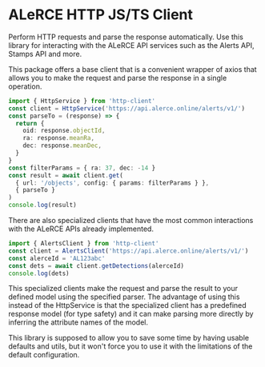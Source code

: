 # ALeRCE HTTP JS/TS Client

Perform HTTP requests and parse the response automatically. Use this library for interacting with the ALeRCE API services such as the Alerts API, Stamps API and more.

This package offers a base client that is a convenient wrapper of axios that allows you to make the request and parse the response in a single operation.

```ts
import { HttpService } from 'http-client'
const client = HttpService('https://api.alerce.online/alerts/v1/')
const parseTo = (response) => {
  return {
    oid: response.objectId,
    ra: response.meanRa,
    dec: response.meanDec,
  }
}
const filterParams = { ra: 37, dec: -14 }
const result = await client.get(
  { url: '/objects', config: { params: filterParams } },
  { parseTo }
)
console.log(result)
```

There are also specialized clients that have the most common interactions with the ALeRCE APIs already implemented.

```ts
import { AlertsClient } from 'http-client'
const client = AlertsClient('https://api.alerce.online/alerts/v1/')
const alerceId = 'AL123abc'
const dets = await client.getDetections(alerceId)
console.log(dets)
```

This specialized clients make the request and parse the result to your defined model using the specified parser. The advantage of using this instead of the HttpService is that the specialized client has a predefined response model (for type safety) and it can make parsing more directly by inferring the attribute names of the model.

This library is supposed to allow you to save some time by having usable defaults and utils, but it won't force you to use it with the limitations of the default configuration.
